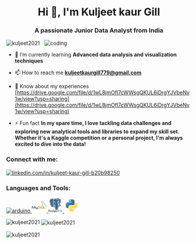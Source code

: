<h1 align="center">Hi 👋, I'm Kuljeet kaur Gill</h1>
<h3 align="center">A passionate Junior Data Analyst from India</h3>

<img align="right" alt="coding" width="400" src="https://user-images.githubusercontent.com/55389276/140866485-8fb1c876-9a8f-4d6a-98dc-08c4981eaf70.gif">


<p align="left"> <img src="https://komarev.com/ghpvc/?username=kuljeet2021&label=Profile%20views&color=0e75b6&style=flat" alt="kuljeet2021" /> </p>

- 🌱 I’m currently learning **Advanced data analysis and visualization techniques**

- 📫 How to reach me **kuljeetkaurgill779@gmail.com**

- 📄 Know about my experiences [https://drive.google.com/file/d/1wL8jmOfl7cWWsgQKUL6iDrgYJVbeNv1w/view?usp=sharing](https://drive.google.com/file/d/1wL8jmOfl7cWWsgQKUL6iDrgYJVbeNv1w/view?usp=sharing)

- ⚡ Fun fact **In my spare time, I love tackling data challenges and exploring new analytical tools and libraries to expand my skill set. Whether it's a Kaggle competition or a personal project, I'm always excited to dive into the data!**

<h3 align="left">Connect with me:</h3>
<p align="left">
<a href="https://linkedin.com/in/linkedin.com/in/kuljeet-kaur-gill-b20b98250" target="blank"><img align="center" src="https://raw.githubusercontent.com/rahuldkjain/github-profile-readme-generator/master/src/images/icons/Social/linked-in-alt.svg" alt="linkedin.com/in/kuljeet-kaur-gill-b20b98250" height="30" width="40" /></a>
</p>

<h3 align="left">Languages and Tools:</h3>
<p align="left"> <a href="https://www.arduino.cc/" target="_blank" rel="noreferrer"> <img src="https://cdn.worldvectorlogo.com/logos/arduino-1.svg" alt="arduino" width="40" height="40"/> </a> <a href="https://www.mysql.com/" target="_blank" rel="noreferrer"> <img src="https://raw.githubusercontent.com/devicons/devicon/master/icons/mysql/mysql-original-wordmark.svg" alt="mysql" width="40" height="40"/> </a> <a href="https://www.postgresql.org" target="_blank" rel="noreferrer"> <img src="https://raw.githubusercontent.com/devicons/devicon/master/icons/postgresql/postgresql-original-wordmark.svg" alt="postgresql" width="40" height="40"/> </a> <a href="https://www.python.org" target="_blank" rel="noreferrer"> <img src="https://raw.githubusercontent.com/devicons/devicon/master/icons/python/python-original.svg" alt="python" width="40" height="40"/> </a> </p>

<p><img align="left" src="https://github-readme-stats.vercel.app/api/top-langs?username=kuljeet2021&show_icons=true&locale=en&layout=compact" alt="kuljeet2021" /></p>

<p>&nbsp;<img align="center" src="https://github-readme-stats.vercel.app/api?username=kuljeet2021&show_icons=true&locale=en" alt="kuljeet2021" /></p>

<p><img align="center" src="https://github-readme-streak-stats.herokuapp.com/?user=kuljeet2021&" alt="kuljeet2021" /></p>
